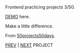Frontend practicing projects 3/50. 

[DEMO](https://yswnqc.github.io/50_frontend_projects-3_rotating_nav_animation/) here.

Make a little difference.

From [50projects50days](https://50projects50days.com).

[PREV](https://github.com/yswnqc/50_frontend_projects-2_progress_steps) | [NEXT]() PROJECT